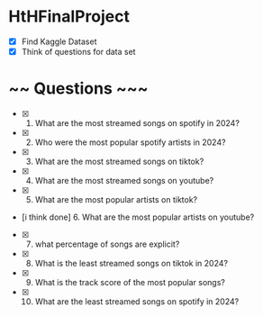 # HtHFinalProject

- [x] Find Kaggle Dataset
- [x] Think of questions for data set

# ~~ Questions ~~~
- [x] 1. What are the most streamed songs on spotify in 2024?
- [x] 2. Who were the most popular spotify artists in 2024?
- [x] 3. What are the most streamed songs on tiktok?
- [x] 4. What are the most streamed songs on youtube?
- [x] 5. What are the most popular artists on tiktok?
- [i think done] 6. What are the most popular artists on youtube?
- [x] 7. what percentage of songs are explicit?
- [x] 8. What is the least streamed songs on tiktok in 2024?
- [x] 9. What is the track score of the most popular songs?
- [x] 10. What are the least streamed songs on spotify in 2024?